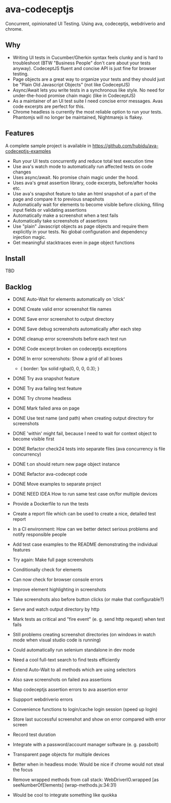 ava-codeceptjs
==============

Concurrent, opinionated UI Testing. Using ava, codeceptjs, webdriverio and chrome. 

## Why

- Writing UI tests in Cucumber/Gherkin syntax feels clunky and is hard to troubleshoot (BTW "Business People" don't care about your tests anyway). CodeceptJS fluent and concise API is just fine for browser testing.
- Page objects are a great way to organize your tests and they should just be "Plain Old Javascript Objects" (not like CodeceptJS)
- Async/Await lets you write tests in a synchronous like style. No need for under-the-hood promise chain magic (like in CodeceptJS)
- As a maintainer of an UI test suite I need concise error messages. Avas code excerpts are perfect for this.
- Chrome headless is currently the most reliable option to run your tests. Phantomjs will no longer be maintained, Nightmarejs is flakey.

## Features

A complete sample project is available in https://github.com/hubidu/ava-codeceptjs-examples

- Run your UI tests concurrently and reduce total test execution time
- Use ava's watch mode to automatically run affected tests on code changes
- Uses async/await. No promise chain magic under the hood.
- Uses ava's great assertion library, code excerpts, before/after hooks etc.
- Use ava's snapshot feature to take an html snapshot of a part of the page and compare it to previous snapshots
- Automatically wait for elements to become visible before clicking, filling input fields or validating assertions
- Automatically make a screenshot when a test fails
- Automatically take screenshots of assertions
- Use "plain" Javascript objects as page objects and require them explicitly in your tests. No global configuration and dependency injection magic.
- Get meaningful stacktraces even in page object functions

## Install

TBD

## Backlog

- DONE Auto-Wait for elements automatically on 'click'
- DONE Create valid error screenshot file names
- DONE Save error screenshot to output directory
- DONE Save debug screenshots automatically after each step
- DONE cleanup error screenshots before each test run
- DONE Code excerpt broken on codeceptjs exceptions
- DONE In error screenshots: Show a grid of all boxes
    * { 
      border: 1px solid rgba(0, 0, 0, 0.3);
    }
- DONE Try ava snapshot feature
- DONE Try ava failing test feature
- DONE Try chrome headless
- DONE Mark failed area on page
- DONE Use test name (and path) when creating output directory for screenshots
- DONE 'within' might fail, because I need to wait for context object to become visible first
- DONE Refactor check24 tests into separate files (ava concurrency is file concurrency)
- DONE t.on should return new page object instance
- DONE Refactor ava-codecept code
- DONE Move examples to separate project
- DONE NEED IDEA How to run same test case on/for multiple devices

- Provide a Dockerfile to run the tests
- Create a report file which can be used to create a nice, detailed test report
- In a CI environment: How can we better detect serious problems and notify responsible people
- Add test case examples to the README demonstrating the individual features
- Try again: Make full page screenshots
- Conditionally check for elements
- Can now check for browser console errors
- Improve element highlighting in screenshots
- Take screenshots also before button clicks (or make that configurable?)
- Serve and watch output directory by http
- Mark tests as critical and "fire event" (e. g. send http request) when test fails
- Still problems creating screenshot directories (on windows in watch mode when visual studio code is running)
- Could automatically run selenium standalone in dev mode
- Need a cool full-text search to find tests efficiently
- Extend Auto-Wait to all methods which are using selectors
- Also save screenshots on failed ava assertions
- Map codeceptjs assertion errors to ava assertion error
- Suppport webdriverio errors
- Convenience functions to login/cache login session (speed up login)
- Store last successful screenshot and show on error compared with error screen
- Record test duration
- Integrate with a password/account manager software (e. g. passbolt)
- Transparent page objects for multiple devices
- Better when in headless mode: Would be nice if chrome would not steal the focus
- Remove wrapped methods from call stack: WebDriverIO.wrapped [as seeNumberOfElements] (wrap-methods.js:34:31)
- Would be cool to integrate something like quokka